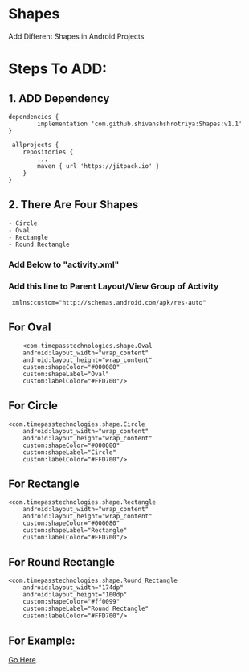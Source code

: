 # Shapes
  Add Different Shapes in Android Projects

# Steps To ADD:

## 1. ADD Dependency
    dependencies {
	        implementation 'com.github.shivanshshrotriya:Shapes:v1.1'
	}
  
     allprojects {
		repositories {
			...
			maven { url 'https://jitpack.io' }
		}
	}
  
  
## 2. There Are Four Shapes
    - Circle
    - Oval
    - Rectangle
    - Round Rectangle
    
### Add Below to "activity.xml"

### Add this line to Parent Layout/View Group of Activity
     xmlns:custom="http://schemas.android.com/apk/res-auto"

## For Oval
      
        <com.timepasstechnologies.shape.Oval
        android:layout_width="wrap_content"
        android:layout_height="wrap_content"
        custom:shapeColor="#000080"
        custom:shapeLabel="Oval"
        custom:labelColor="#FFD700"/>

## For Circle
    
    <com.timepasstechnologies.shape.Circle
        android:layout_width="wrap_content"
        android:layout_height="wrap_content"
        custom:shapeColor="#000080"
        custom:shapeLabel="Circle"
        custom:labelColor="#FFD700"/>
   
## For Rectangle

    <com.timepasstechnologies.shape.Rectangle
        android:layout_width="wrap_content"
        android:layout_height="wrap_content"
        custom:shapeColor="#000080"
        custom:shapeLabel="Rectangle"
        custom:labelColor="#FFD700"/>

## For Round Rectangle

    <com.timepasstechnologies.shape.Round_Rectangle
        android:layout_width="174dp"
        android:layout_height="100dp"
        custom:shapeColor="#ff0099"
        custom:shapeLabel="Round Rectangle"
        custom:labelColor="#FFD700"/>

## For Example:
[Go Here](https://github.com/shivanshshrotriya/Shapes/blob/master/app/src/main/res/layout/activity_main.xml).



        

